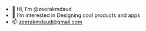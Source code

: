 - 👋 Hi, I’m @zeerakmdaud
- 👀 I’m interested in Designing cool products and apps
- 📫 zeerakmdaud@gmail.com

<!---
zeerakmdaud/zeerakmdaud is a ✨ special ✨ repository because its `README.md` (this file) appears on your GitHub profile.
You can click the Preview link to take a look at your changes.
--->
